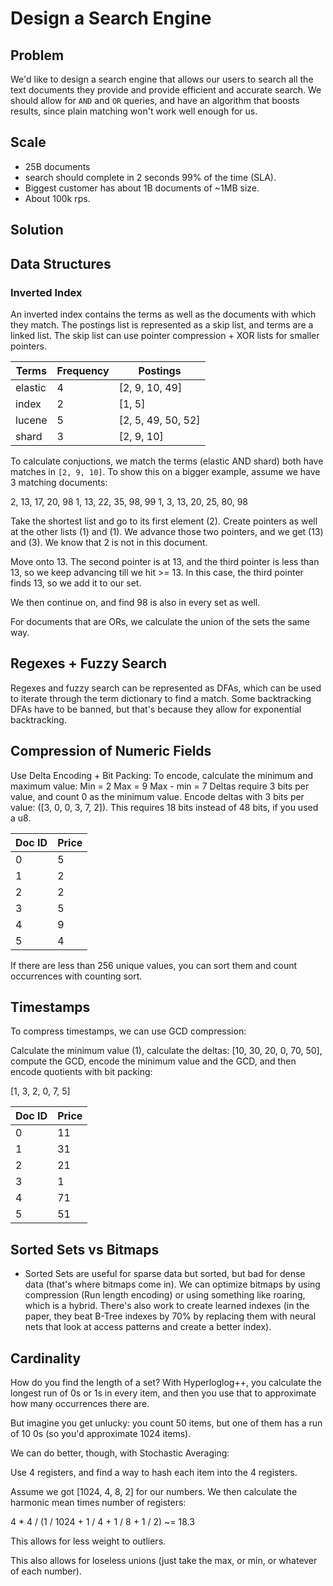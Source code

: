 # Design a Search Engine

## Problem

We'd like to design a search engine that allows our users to search all the text documents they provide and provide efficient and accurate search. We should allow for `AND` and `OR` queries, and have an algorithm that boosts results, since plain matching won't work well enough for us.

## Scale

- 25B documents
- search should complete in 2 seconds 99% of the time (SLA).
- Biggest customer has about 1B documents of ~1MB size.
- About 100k rps.

## Solution

## Data Structures

### Inverted Index

An inverted index contains the terms as well as the documents with which they match. The postings list is represented as a skip list, and terms are a linked list. The skip list can use pointer compression + XOR lists for smaller pointers.

| Terms   | Frequency | Postings           |
|---------|-----------|--------------------|
| elastic | 4         | [2, 9, 10, 49]     |
| index   | 2         | [1, 5]             |
| lucene  | 5         | [2, 5, 49, 50, 52] |
| shard   | 3         | [2, 9, 10]         |

To calculate conjuctions, we match the terms (elastic AND shard) both have matches in `[2, 9, 10]`. To show this on a bigger example, assume we have 3 matching documents:

2, 13, 17, 20, 98
1, 13, 22, 35, 98, 99
1,  3, 13, 20, 25, 80, 98

Take the shortest list and go to its first element (2). Create pointers as well at the other lists (1) and (1). We advance those two pointers, and we get (13) and (3). We know that 2 is not in this document.

Move onto 13. The second pointer is at 13, and the third pointer is less than 13, so we keep advancing till we hit >= 13. In this case, the third pointer finds 13, so we add it to our set.

We then continue on, and find 98 is also in every set as well.

For documents that are ORs, we calculate the union of the sets the same way.

## Regexes + Fuzzy Search

Regexes and fuzzy search can be represented as DFAs, which can be used to iterate through the term dictionary to find a match. Some backtracking DFAs have to be banned, but that's because they allow for exponential backtracking.

## Compression of Numeric Fields

Use Delta Encoding + Bit Packing: To encode, calculate the minimum and maximum value:
Min = 2
Max = 9
Max - min = 7
Deltas require 3 bits per value, and count 0 as the minimum value.
Encode deltas with 3 bits per value: ([3, 0, 0, 3, 7, 2]). This requires 18 bits instead of 48 bits, if you used a u8.

| Doc ID | Price |
|--------|-------|
| 0      | 5     |
| 1      | 2     |
| 2      | 2     |
| 3      | 5     |
| 4      | 9     |
| 5      | 4     |

If there are less than 256 unique values, you can sort them and count occurrences with counting sort.

## Timestamps

To compress timestamps, we can use GCD compression:

Calculate the minimum value (1), calculate the deltas:
[10, 30, 20, 0, 70, 50], compute the GCD, encode the minimum value and the GCD, and then encode quotients with bit packing:

[1, 3, 2, 0, 7, 5]

| Doc ID | Price |
|--------|-------|
| 0      | 11    |
| 1      | 31    |
| 2      | 21    |
| 3      | 1     |
| 4      | 71    |
| 5      | 51    |

## Sorted Sets vs Bitmaps

- Sorted Sets are useful for sparse data but sorted, but bad for dense data (that's where bitmaps come in). We can optimize bitmaps by using compression (Run length encoding) or using something like roaring, which is a hybrid. There's also work to create learned indexes (in the paper, they beat B-Tree indexes by 70% by replacing them with neural nets that look at access patterns and create a better index).

## Cardinality

How do you find the length of a set? With Hyperloglog++, you calculate the longest run of 0s or 1s in every item, and then you use that to approximate how many occurrences there are.

But imagine you get unlucky: you count 50 items, but one of them has a run of 10 0s (so you'd approximate 1024 items).

We can do better, though, with Stochastic Averaging:

Use 4 registers, and find a way to hash each item into the 4 registers.

Assume we got [1024, 4, 8, 2] for our numbers. We then calculate the harmonic mean times number of registers:

4 * 4 / (1 / 1024 + 1 / 4 + 1 / 8 + 1 / 2) ~= 18.3

This allows for less weight to outliers.

This also allows for loseless unions (just take the max, or min, or whatever of each number).
